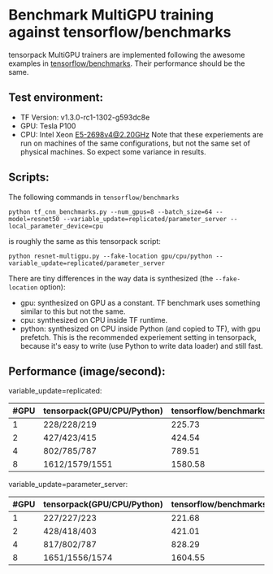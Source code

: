 
# Benchmark MultiGPU training against tensorflow/benchmarks

tensorpack MultiGPU trainers are implemented following the awesome examples in
[tensorflow/benchmarks](github.com/tensorflow/benchmarks).
Their performance should be the same.

## Test environment:
* TF Version: v1.3.0-rc1-1302-g593dc8e
* GPU: Tesla P100
* CPU: Intel Xeon E5-2698v4@2.20GHz
Note that these experiements are run on machines of the same configurations,
but not the same set of physical machines. So expect some variance in results.

## Scripts:

The following commands in `tensorflow/benchmarks`
```
python tf_cnn_benchmarks.py --num_gpus=8 --batch_size=64 --model=resnet50 --variable_update=replicated/parameter_server --local_parameter_device=cpu
```

is roughly the same as this tensorpack script:
```
python resnet-multigpu.py --fake-location gpu/cpu/python --variable_update=replicated/parameter_server
```

There are tiny differences in the way data is synthesized (the `--fake-location` option):
* gpu: synthesized on GPU as a constant. TF benchmark uses something similar to this but not the same.
* cpu: synthesized on CPU inside TF runtime.
* python: synthesized on CPU inside Python (and copied to TF), with gpu prefetch.
This is the recommended experiement setting in tensorpack, because it's easy to write
(use Python to write data loader) and still fast.

## Performance (image/second):

variable_update=replicated:

| #GPU			| tensorpack(GPU/CPU/Python) | tensorflow/benchmarks |
| --------- | ----------------------	| --------------------  |
| 1         |	228/228/219							| 225.73								|
| 2					|	427/423/415   				  | 424.54								|
| 4					| 802/785/787							|	789.51								|
| 8					|	1612/1579/1551					|	1580.58								|


variable_update=parameter_server:

| #GPU			| tensorpack(GPU/CPU/Python) | tensorflow/benchmarks  |
| --------- | -------------------				 | --------------------   |
| 1         |	227/227/223								 |  221.68								|
| 2					|	428/418/403								 |  421.01								|
| 4					|	817/802/787								 |	828.29								|
| 8					|	1651/1556/1574	  				 |	1604.55								|
